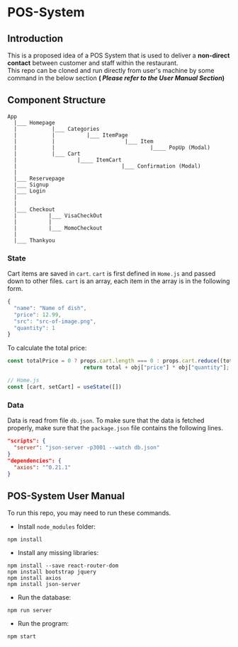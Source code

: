 # POS-System

## Introduction
This is a proposed idea of a POS System that is used to deliver a **non-direct contact** between customer and staff within the restaurant. <br/>
This repo can be cloned and run directly from user's machine by some command in the below section **( _Please refer to the User Manual Section_)**

## Component Structure

```
App
  |___ Homepage
  |           |___ Categories     
  |           |          |___ ItemPage 
  |           |                      |___ Item
  |           |                              |____ PopUp (Modal)
  |           |___ Cart
  |                   |____ ItemCart
  |                                 |___ Confirmation (Modal)  
  |
  |___ Reservepage
  |___ Signup
  |___ Login
  |
  |
  |___ Checkout
  |          |___ VisaCheckOut
  |          |               
  |          |___ MomoCheckout
  |
  |___ Thankyou
```

### State
Cart items are saved in `cart`. `cart` is first defined in `Home.js` and passed down to other files. `cart` is an array, each item in the array is in the following form.
```js
{
  "name": "Name of dish",
  "price": 12.99,
  "src": "src-of-image.png",
  "quantity": 1
}
```
To calculate the total price:
```js
const totalPrice = 0 ? props.cart.length === 0 : props.cart.reduce((total, obj) => {
                        return total + obj["price"] * obj["quantity"]; }, 0).toFixed(2);
```

```javascript
// Home.js
const [cart, setCart] = useState([])
```


### Data

Data is read from file `db.json`. To make sure that the data is fetched properly, make sure that the `package.json` file contains the following lines.

```json
"scripts": {
  "server": "json-server -p3001 --watch db.json"
}
"dependencies": {
  "axios": "^0.21.1" 
}
```


## POS-System User Manual

To run this repo, you may need to run these commands.

- Install `node_modules` folder:
```
npm install
```
- Install any missing libraries:
```
npm install --save react-router-dom
npm install bootstrap jquery
npm install axios
npm install json-server
```
- Run the database: 
```
npm run server
```
- Run the program: 
```
npm start
```
